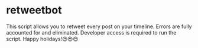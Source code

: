 # retweetbot
This script allows you to retweet every post on your timeline. Errors are fully accounted for and eliminated.
Developer access is required to run the script.
Happy holidays!😍😍😍

